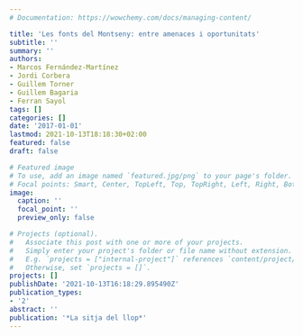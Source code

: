 ```yaml
---
# Documentation: https://wowchemy.com/docs/managing-content/

title: 'Les fonts del Montseny: entre amenaces i oportunitats'
subtitle: ''
summary: ''
authors:
- Marcos Fernández-Martínez
- Jordi Corbera
- Guillem Torner
- Guillem Bagaria
- Ferran Sayol
tags: []
categories: []
date: '2017-01-01'
lastmod: 2021-10-13T18:18:30+02:00
featured: false
draft: false

# Featured image
# To use, add an image named `featured.jpg/png` to your page's folder.
# Focal points: Smart, Center, TopLeft, Top, TopRight, Left, Right, BottomLeft, Bottom, BottomRight.
image:
  caption: ''
  focal_point: ''
  preview_only: false

# Projects (optional).
#   Associate this post with one or more of your projects.
#   Simply enter your project's folder or file name without extension.
#   E.g. `projects = ["internal-project"]` references `content/project/deep-learning/index.md`.
#   Otherwise, set `projects = []`.
projects: []
publishDate: '2021-10-13T16:18:29.895490Z'
publication_types:
- '2'
abstract: ''
publication: '*La sitja del llop*'
---
```

